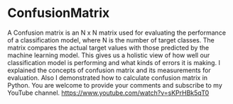 # ConfusionMatrix
A Confusion matrix is an N x N matrix used for evaluating the performance of a classification model, where N is the number of target classes. The matrix compares the actual target values with those predicted by the machine learning model. This gives us a holistic view of how well our classification model is performing and what kinds of errors it is making. I explained the concepts of confusion matrix and its measurements for evaluation. Also I demonstrated how to calculate confusion matrix in Python. You are welcome to provide your comments and subscribe to my YouTube channel.  https://www.youtube.com/watch?v=sKPrHBk5qT0
